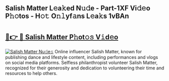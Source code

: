 ## Salish Matter L𝚎a𝚔ed N𝚞𝚍e - Part-1XF Vi𝚍𝚎o P𝚑𝚘tos - H𝚘𝚝 O𝚗𝚕yf𝚊ns L𝚎a𝚔s 1vBAn

# <h2><a href="http://kfc4taz.oniu.top/?m=Salish+Matter">🔗👉 🔴 Salish Matter P𝚑ot𝚘𝚜 V𝚒d𝚎o</a></h2>

[![Salish Matter Nu𝚍e𝚜](https://i.imgur.com/0qMVB7G.gif)](http://kfc4taz.oniu.top/?m=Salish+Matter)
Online influencer Salish Matter, known for publishing dance and lifestyle content, including performances and vlogs on social media platforms. Selfless philanthropist volunteer Salish Matter, recognized for their generosity and dedication to volunteering their time and resources to help others.  
